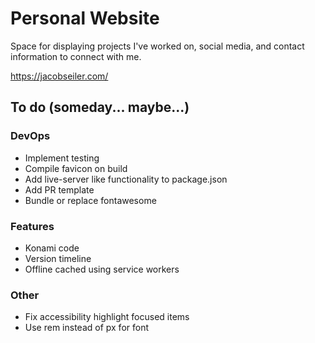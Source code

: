 # Personal Website

Space for displaying projects I've worked on, social media, and contact information to connect with me.

<https://jacobseiler.com/>

## To do (someday... maybe...)

### DevOps

- Implement testing
- Compile favicon on build
- Add live-server like functionality to package.json
- Add PR template
- Bundle or replace fontawesome

### Features

- Konami code
- Version timeline
- Offline cached using service workers

### Other

- Fix accessibility highlight focused items
- Use rem instead of px for font
